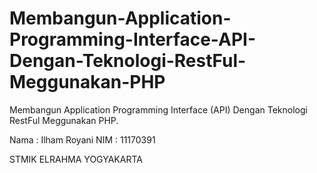 # Membangun-Application-Programming-Interface-API-Dengan-Teknologi-RestFul-Meggunakan-PHP
Membangun Application Programming Interface (API) Dengan Teknologi RestFul Meggunakan PHP.

Nama : Ilham Royani
NIM : 11170391

STMIK ELRAHMA YOGYAKARTA
